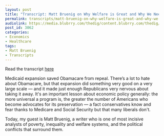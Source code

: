 ```yaml
---
layout: post
title: "Transcript: Matt Bruenig on Why Welfare is Great and Why We Need More"
permalink: transcripts/matt-bruenig-on-why-welfare-is-great-and-why-we-need-more
audiolink: https://media.blubrry.com/thedig/content.blubrry.com/thedig/The_Dig-EP18-Bruenig.mp3
post_id: 3062
categories: 
- Economics
- Healthcare
tags: 
- Matt Bruenig
- Transcripts
---
```


Read the transcript [here](https://jacobinmag.com/2017/04/trump-health-obamacare-welfare-medicaid-racism-republicans-democrats)

Medicaid expansion saved Obamacare from repeal. There’s a lot to hate about Obamacare, but that expansion did something very good on a very large scale — and it made just enough Republicans very nervous about taking it away. It's an important lesson about economic policy generally: the more universal a program is, the greater the number of Americans who become advocates for its preservation — a fact conservatives know and fear thanks to Medicare and Social Security but that many liberals don't.
 
Today, my guest is Matt Bruenig, a writer who is one of most incisive analysts of poverty, inequality and welfare systems, and the political conflicts that surround them.